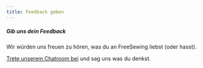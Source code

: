 ```yaml
---
title: Feedback geben
---
```


<Note>

##### Gib uns dein Feedback

Wir würden uns freuen zu hören, was du an FreeSewing liebst (oder hasst).

[Trete unserem Chatroom bei](https://chat.freesewing.org/) und sag uns was du denkst.

</Note>


